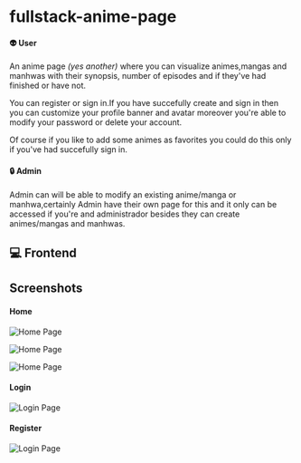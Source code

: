 
# fullstack-anime-page

#### 👽 User
An anime page *(yes another)* where you can visualize animes,mangas and manhwas with their synopsis, number of episodes and if they've had finished or have not.

You can register or sign in.If you have succefully create and sign in then you can customize your profile banner and avatar moreover you're able to modify your password or delete your account.

Of course if you like to add some animes as favorites you could do this only if you've had succefully sign in.

#### 🔒 Admin 

Admin can will be able to modify an existing anime/manga or manhwa,certainly Admin have their own page for this and it only can be accessed if you're and administrador besides they can create animes/mangas and manhwas.
## 💻 Frontend

## Screenshots

#### Home

![Home Page](https://cdn.discordapp.com/attachments/1208364888599175211/1220509509051617350/image.png?ex=660f330e&is=65fcbe0e&hm=c4884d4fa28eb3837aed92f16abb9785f77cd442c686b98263aa6a4a987d1ee0&)

![Home Page](https://cdn.discordapp.com/attachments/1208364888599175211/1220509011468619816/image.png?ex=660f3298&is=65fcbd98&hm=de2fb8d3a0ac9c0e0161f90b9afb1c0f875a87e80679a969be43f7035522f0af&)

![Home Page](https://cdn.discordapp.com/attachments/1208364888599175211/1220509270324416572/image.png?ex=660f32d6&is=65fcbdd6&hm=ee0184ab5e6af713b491ac08b9834c17d6ba0dace3e401c9cf723ee2c982e7e2&)

#### Login 

![Login Page](https://cdn.discordapp.com/attachments/1208364888599175211/1220510513050423380/image.png?ex=660f33fe&is=65fcbefe&hm=8382068481ab2f1ec24deeb964d45808ad718899539c030cc13ed3b9b4a3d014&)

#### Register

![Login Page](https://cdn.discordapp.com/attachments/1208364888599175211/1220781019360264303/image.png?ex=66102fec&is=65fdbaec&hm=139e2ce16395427d01bf7f4f3986a5f4a4bf687b59b8910dc9b3e158dc910c27&)




